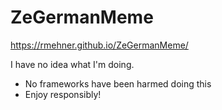 # ZeGermanMeme

https://rmehner.github.io/ZeGermanMeme/

I have no idea what I'm doing.

- No frameworks have been harmed doing this
- Enjoy responsibly!
